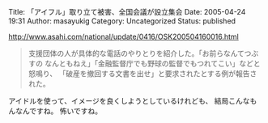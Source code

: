 Title: 「アイフル」取り立て被害、全国会議が設立集会
Date: 2005-04-24 19:31
Author: masayukig
Category: Uncategorized
Status: published

<http://www.asahi.com/national/update/0416/OSK200504160016.html>

> 支援団体の人が具体的な電話のやりとりを紹介した。「お前らなんてつぶすの
> なんともねえ」「金融監督庁でも野球の監督でもつれてこい」などと怒鳴り、
> 「破産を撤回する文書を出せ」と要求されたとする例が報告された。

アイドルを使って、イメージを良くしようとしているけれども、
結局こんなもんなんですね。
怖いですね。
